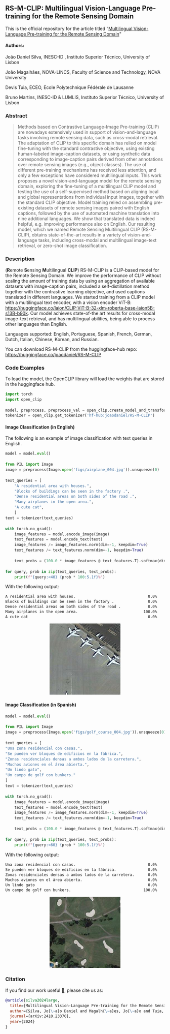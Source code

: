 ## RS-M-CLIP: Multilingual Vision-Language Pre-training for the Remote Sensing Domain

This is the official repository for the article titled “[Multilingual Vision-Language Pre-training for the Remote Sensing Domain](https://arxiv.org/abs/2410.23370)"

#### Authors:

João Daniel Silva, INESC-ID , Instituto Superior Técnico, University of Lisbon

João Magalhães, NOVA-LINCS, Faculty of Science and Technology, NOVA University

Devis Tuia, ECEO, Ecole Polytechnique Fédérale de Lausanne

Bruno Martins, INESC-ID & LUMLIS, Instituto Superior Técnico, University of Lisbon

### Abstract

> Methods based on Contrastive Language-Image Pre-training (CLIP) are nowadays extensively used in support of vision-and-language tasks involving remote sensing data, such as cross-modal retrieval. The adaptation of CLIP to this specific domain has relied on model fine-tuning with the standard contrastive objective, using existing human-labeled image-caption datasets, or using synthetic data corresponding to image-caption pairs derived from other annotations over remote sensing images (e.g., object classes). The use of different pre-training mechanisms has received less attention, and only a few exceptions have considered multilingual inputs. This work proposes a novel vision-and-language model for the remote sensing domain, exploring the fine-tuning of a multilingual CLIP model and testing the use of a self-supervised method based on aligning local and global representations from individual input images, together with the standard CLIP objective. Model training relied on assembling pre-existing datasets of remote sensing images paired with English captions, followed by the use of automated machine translation into nine additional languages. We show that translated data is indeed helpful, e.g. improving performance also on English. Our resulting model, which we named Remote Sensing Multilingual CLIP (RS-M-CLIP), obtains state-of-the-art results in a variety of vision-and-language tasks, including cross-modal and multilingual image-text retrieval, or zero-shot image classification.

### Description

(**R**emote **S**ensing **M**ultilingual **CLIP**) RS-M-CLIP is a CLIP-based model for the Remote Sensing Domain. We improve the performance of CLIP without scaling the amount of training data by using an aggregation of available datasets with image-caption pairs, included a self-distillation method together with the contrastive learning objective, and used captions translated in different languages. We started training from a CLIP model with a multilingual text encoder, with a vision encoder ViT-B: https://huggingface.co/laion/CLIP-ViT-B-32-xlm-roberta-base-laion5B-s13B-b90k. Our model achieves state-of-the art results for cross-modal image-text retrieval, and has multilingual abilities, being able to process other languages than English.

Languages supported: English, Portuguese, Spanish, French, German, Dutch, Italian, Chinese, Korean, and Russian.

You can download RS-M-CLIP from the huggingface-hub repo: https://huggingface.co/joaodaniel/RS-M-CLIP

### Code Examples

To load the model, the OpenCLIP library will load the weights that are stored in the huggingface hub.

```python
import torch
import open_clip

model, preprocess, preprocess_val = open_clip.create_model_and_transforms('hf-hub:joaodaniel/RS-M-CLIP')
tokenizer = open_clip.get_tokenizer('hf-hub:joaodaniel/RS-M-CLIP')
```

#### Image Classification (in English)

The following is an example of image classification with text queries in English.

```python
model = model.eval()

from PIL import Image
image = preprocess(Image.open('figs/airplane_004.jpg')).unsqueeze(0)

text_queries = [ 
    "A residential area with houses.", 
    "Blocks of buildings can be seen in the factory .", 
    "Dense residential areas on both sides of the road .", 
    "Many airplanes in the open area.",
    "A cute cat",
    ]
text = tokenizer(text_queries)

with torch.no_grad():
    image_features = model.encode_image(image)
    text_features = model.encode_text(text)
    image_features /= image_features.norm(dim=-1, keepdim=True)
    text_features /= text_features.norm(dim=-1, keepdim=True)

    text_probs = (100.0 * image_features @ text_features.T).softmax(dim=-1).cpu().numpy()[0]

for query, prob in zip(text_queries, text_probs):
    print(f"{query:<40} {prob * 100:5.1f}%")
```

With the following output:
```
A residential area with houses.                                0.0%
Blocks of buildings can be seen in the factory .               0.0%
Dense residential areas on both sides of the road .            0.0%
Many airplanes in the open area.                             100.0%
A cute cat                                                     0.0%
```


<div align="center">
  <img src="figs/airplane_004.jpg" alt="Figure with four airplanes parked." width="224">
</div>

#### Image Classification (in Spanish)
```python
model = model.eval()

from PIL import Image
image = preprocess(Image.open('figs/golf_course_004.jpg')).unsqueeze(0)

text_queries = [
"Una zona residencial con casas.",
"Se pueden ver bloques de edificios en la fábrica.",
"Zonas residenciales densas a ambos lados de la carretera.",
"Muchos aviones en el área abierta.",
"Un lindo gato",
"Un campo de golf con bunkers."
]
text = tokenizer(text_queries)

with torch.no_grad():
    image_features = model.encode_image(image)
    text_features = model.encode_text(text)
    image_features /= image_features.norm(dim=-1, keepdim=True)
    text_features /= text_features.norm(dim=-1, keepdim=True)

    text_probs = (100.0 * image_features @ text_features.T).softmax(dim=-1).cpu().numpy()[0]

for query, prob in zip(text_queries, text_probs):
    print(f"{query:<60} {prob * 100:5.1f}%")
```

With the following output:
```
Una zona residencial con casas.                                0.0%
Se pueden ver bloques de edificios en la fábrica.              0.0%
Zonas residenciales densas a ambos lados de la carretera.      0.0%
Muchos aviones en el área abierta.                             0.0%
Un lindo gato                                                  0.0%
Un campo de golf con bunkers.                                100.0%
```

<div align="center">
  <img src="figs/golf_course_004.jpg" alt="Figure of a golf course with many bunkers." width="224">
</div>

### Citation

If you find our work useful 🙏, please cite us as:

```bibtex
@article{silva2024large,
  title={Multilingual Vision-Language Pre-training for the Remote Sensing Domain},
  author={Silva, Jo{\~a}o Daniel and Magalh{\~a}es, Jo{\~a}o and Tuia, Devis and Martins, Bruno},
  journal={arXiv:2410.23370},
  year={2024}
}
```

